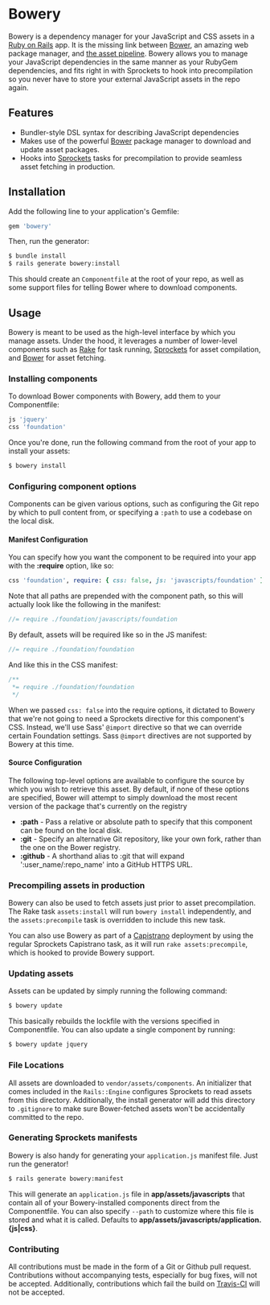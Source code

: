 # Bowery

Bowery is a dependency manager for your JavaScript and CSS assets in a
[Ruby on Rails][rails] app. It is the missing link between
[Bower][bower], an amazing web package manager, and [the asset
pipeline][sprockets]. Bowery allows you to manage your JavaScript
dependencies in the same manner as your RubyGem dependencies, and fits
right in with Sprockets to hook into precompilation so you never have to
store your external JavaScript assets in the repo again.

## Features

- Bundler-style DSL syntax for describing JavaScript dependencies
- Makes use of the powerful [Bower][bower] package manager to download
  and update asset packages.
- Hooks into [Sprockets][sprockets] tasks for precompilation to
  provide seamless asset fetching in production.

## Installation

Add the following line to your application's Gemfile:

```ruby
gem 'bowery'
```

Then, run the generator:

```bash
$ bundle install
$ rails generate bowery:install
```

This should create an `Componentfile` at the root of your repo, as well as
some support files for telling Bower where to download components.

## Usage

Bowery is meant to be used as the high-level interface by which you
manage assets. Under the hood, it leverages a number of lower-level
components such as [Rake][rake] for task running, [Sprockets][sprockets]
for asset compilation, and [Bower][bower] for asset fetching.

### Installing components

To download Bower components with Bowery, add them to your Componentfile:

```ruby
js 'jquery'
css 'foundation'
```

Once you're done, run the following command from the root of your app to
install your assets:

```bash
$ bowery install
```

### Configuring component options

Components can be given various options, such as configuring the Git repo
by which to pull content from, or specifying a `:path` to use a codebase
on the local disk.

#### Manifest Configuration

You can specify how you want the component to be required into your app
with the **:require** option, like so:

```ruby
css 'foundation', require: { css: false, js: 'javascripts/foundation' }
```

Note that all paths are prepended with the component path, so this will
actually look like the following in the manifest:

```js
//= require ./foundation/javascripts/foundation
```

By default, assets will be required like so in the JS manifest:

```js
//= require ./foundation/foundation
```

And like this in the CSS manifest:

```css
/**
 *= require ./foundation/foundation
 */
```

When we passed `css: false` into the require options, it dictated to
Bowery that we're not going to need a Sprockets directive for this
component's CSS. Instead, we'll use Sass' `@import` directive so that we
can override certain Foundation settings. Sass `@import` directives are
not supported by Bowery at this time.

#### Source Configuration

The following top-level options are available to configure the source by
which you wish to retrieve this asset. By default, if none of these
options are specified, Bower will attempt to simply download the most
recent version of the package that's currently on the registry

- **:path** - Pass a relative or absolute path to specify that this
  component can be found on the local disk.
- **:git** - Specify an alternative Git repository, like your own fork,
  rather than the one on the Bower registry.
- **:github** - A shorthand alias to :git that will expand
  ':user_name/:repo_name' into a GitHub HTTPS URL.

### Precompiling assets in production

Bowery can also be used to fetch assets just prior to asset
precompilation. The Rake task `assets:install` will run `bowery
install` independently, and the `assets:precompile` task is overridden
to include this new task.

You can also use Bowery as part of a [Capistrano][cap] deployment by using the
regular Sprockets Capistrano task, as it will run `rake
assets:precompile`, which is hooked to provide Bowery support.

### Updating assets

Assets can be updated by simply running the following command:

```bash
$ bowery update
```

This basically rebuilds the lockfile with the versions specified in
Componentfile. You can also update a single component by running:

```bash
$ bowery update jquery
```

### File Locations

All assets are downloaded to `vendor/assets/components`. An initializer
that comes included in the `Rails::Engine` configures Sprockets to read
assets from this directory. Additionally, the install generator will add
this directory to `.gitignore` to make sure Bower-fetched assets won't
be accidentally committed to the repo.

### Generating Sprockets manifests

Bowery is also handy for generating your `application.js` manifest file.
Just run the generator!

```bash
$ rails generate bowery:manifest
```

This will generate an `application.js` file in
**app/assets/javascripts** that contain all of your Bowery-installed
components direct from the Componentfile. You can also specify `--path` to
customize where this file is stored and what it is called. Defaults to
**app/assets/javascripts/application.{js|css}**.

### Contributing

All contributions must be made in the form of a Git or Github pull
request. Contributions without accompanying tests, especially for bug
fixes, will not be accepted. Additionally, contributions which fail the
build on [Travis-CI][travis] will not be accepted.

[bower]: http://twitter.github.io/bower
[rails]: http://rubyonrails.org
[sprockets]: http://github.com/sstephenson/sprockets
[rake]: http://rake.rubyforge.org
[rspec]: http://rspec.com
[travis]: http://travis-ci.org
[cap]: http://capify.org
